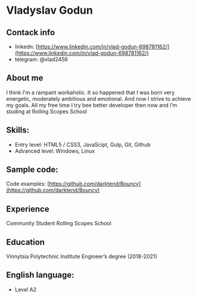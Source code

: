 # Vladyslav Godun

## Contack info

* linkedn: [https://www.linkedin.com/in/vlad-godun-698781162/](https://www.linkedin.com/in/vlad-godun-698781162/)
* telegram: @vlad2456
  
##  About me

I think I'm a rampant workaholic. It so happened that I was born very
energetic, moderately ambitious and emotional. And now I strive to
achieve my goals.
All my free time I try bee better developer then now and I’m studing at Rolling Scopes School
  
## Skills:

* Entry level: HTML5 / CSS3, JavaScipt, Gulp, Git, Github
* Advanced level: Windows, Linux

## Sample code:
Code examples: [https://github.com/darktend/Bouncy](https://github.com/darktend/Bouncy)

## Experience
Community Student
Rolling Scopes School
## Education
Vinnytsia Polytechnic Institute
Engineer’s degree (2018-2021)

## English language:

 * Level A2


